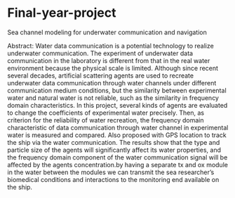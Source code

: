# Final-year-project
Sea channel modeling for underwater communication and navigation

Abstract: 
Water data communication is a potential technology to realize underwater 
communication. The experiment of underwater data communication in the 
laboratory is different from that in the real water environment because the physical 
scale is limited. Although since recent several decades, artificial scattering agents 
are used to recreate underwater data communication through water channels under 
different communication medium conditions, but the similarity between 
experimental water and natural water is not reliable, such as the similarity in 
frequency domain characteristics. 
  In this project, several kinds of agents are evaluated to change the coefficients 
of experimental water precisely. Then, as criterion for the reliability of water 
recreation, the frequency domain characteristic of data communication through 
water channel in experimental water is measured and compared. Also proposed with 
GPS location to track the ship via the water communication. The results show that 
the type and particle size of the agents will significantly affect its water properties, 
and the frequency domain component of the water communication signal will be 
affected by the agents concentration.by having a separate tx and ox module in the 
water between the modules we can transmit the sea researcher’s biomedical 
conditions and interactions to the monitoring end available on the ship.  
